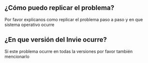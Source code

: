 ## ¿Cómo puedo replicar el problema?
Por favor explicanos como replicar el problema paso a paso y en que sistema operativo ocurre
## ¿En que versión del Invie ocurre?
Si este problema ocurre en todas la versiones por favor también mencionarlo
